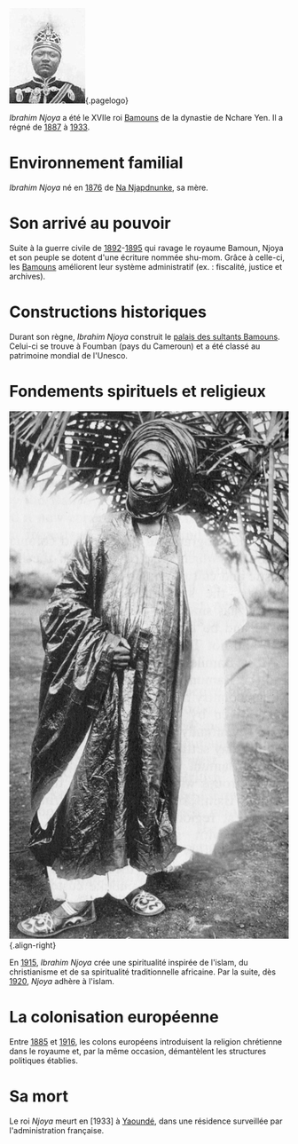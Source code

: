 <!-- TITLE: Ibrahim Njoya -->
<!-- SUBTITLE: Présentation de Ibrahim Njoya -->

![Ibrahim Njoya](/uploads/personnalite/ibrahim-njoya.jpg "Ibrahim Njoya"){.pagelogo}

*Ibrahim Njoya* a été le XVIIe roi [Bamouns]() de la dynastie de Nchare Yen. Il a régné de [1887]() à [1933]().

# Environnement familial
*Ibrahim Njoya* né en [1876]() de [Na Njapdnunke](), sa mère.

# Son arrivé au pouvoir
Suite à la guerre civile de [1892]()-[1895]() qui ravage le royaume Bamoun, Njoya et son peuple se dotent d'une écriture nommée shu-mom. Grâce à celle-ci, les [Bamouns]() améliorent leur système administratif (ex. : fiscalité, justice et archives).

# Constructions historiques
Durant son règne, *Ibrahim Njoya* construit le [palais des sultants Bamouns](). Celui-ci se trouve à Foumban (pays du Cameroun) et a été classé au patrimoine mondial de l'Unesco.

# Fondements spirituels et religieux
![Njoya Of Bamun](/uploads/personnalite/njoya-of-bamun.jpg "Njoya Of Bamun"){.align-right}

En [1915](), *Ibrahim Njoya* crée une spiritualité inspirée de l'islam, du christianisme et de sa spiritualité traditionnelle africaine.
Par la suite, dès [1920](), *Njoya* adhère à l'islam.

# La colonisation européenne
Entre [1885]() et [1916](), les colons européens introduisent la religion chrétienne dans le royaume et, par la même occasion, démantèlent les structures politiques établies.

# Sa mort
Le roi *Njoya* meurt en [1933] à [Yaoundé](), dans une résidence surveillée par l'administration française.


[^1]: [Ibrahim Njoya](https://fr.wikipedia.org/wiki/Ibrahim_Njoya). In [Wikipédia](https://fr.wikipedia.org/) [en ligne]. Fondation Wikimedia, 2003 [consulté le [10]() [Juin]() [2018]()]. https://fr.wikipedia.org/wiki/Ibrahim_Njoya